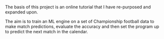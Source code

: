 The basis of this project is an online tutorial that I have re-purposed and expanded upon. 

The aim is to train an ML engine on a set of Championship football data to make match predictions, evaluate the accuracy and then set the program up to predict the next match in the calendar. 